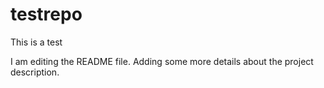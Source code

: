 # testrepo
This is a test

I am editing the README file. Adding some more details about the project description.
